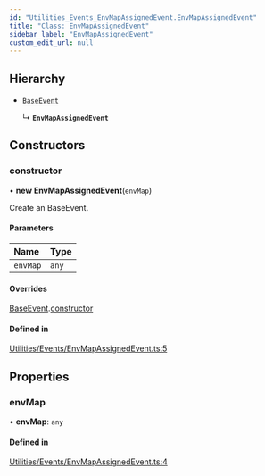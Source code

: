```yaml
---
id: "Utilities_Events_EnvMapAssignedEvent.EnvMapAssignedEvent"
title: "Class: EnvMapAssignedEvent"
sidebar_label: "EnvMapAssignedEvent"
custom_edit_url: null
---
```




## Hierarchy

- [`BaseEvent`](../Utilities_BaseEvent.BaseEvent)

  ↳ **`EnvMapAssignedEvent`**

## Constructors

### constructor

• **new EnvMapAssignedEvent**(`envMap`)

Create an BaseEvent.

#### Parameters

| Name | Type |
| :------ | :------ |
| `envMap` | `any` |

#### Overrides

[BaseEvent](../Utilities_BaseEvent.BaseEvent).[constructor](../Utilities_BaseEvent.BaseEvent#constructor)

#### Defined in

[Utilities/Events/EnvMapAssignedEvent.ts:5](https://github.com/ZeaInc/zea-engine/blob/339201283/src/Utilities/Events/EnvMapAssignedEvent.ts#L5)

## Properties

### envMap

• **envMap**: `any`

#### Defined in

[Utilities/Events/EnvMapAssignedEvent.ts:4](https://github.com/ZeaInc/zea-engine/blob/339201283/src/Utilities/Events/EnvMapAssignedEvent.ts#L4)

